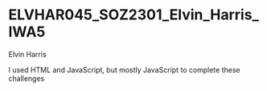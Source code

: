 # ELVHAR045_SOZ2301_Elvin_Harris_IWA5

Elvin Harris

I used HTML and JavaScript, but mostly JavaScript to complete these challenges
